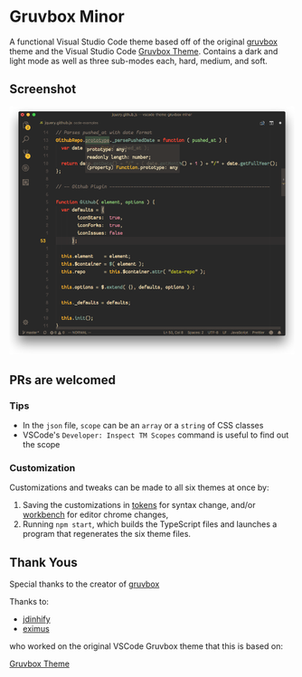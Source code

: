 # Gruvbox Minor

A functional Visual Studio Code theme based off of the original
[gruvbox](https://github.com/morhetz/gruvbox) theme and the
Visual Studio Code
[Gruvbox Theme](https://github.com/jdinhify/vscode-theme-gruvbox).
Contains a dark and light mode as well as three sub-modes each,
hard, medium, and soft.

## Screenshot

![screenshot](screenshot.png)

## PRs are welcomed

### Tips

* In the `json` file, `scope` can be an `array` or a `string`
  of CSS classes
* VSCode's `Developer: Inspect TM Scopes` command is useful
  to find out the scope

### Customization

Customizations and tweaks can be made to all six themes at once by:

1.  Saving the customizations in [tokens](src/theme/tokens) for syntax change,
    and/or [workbench](src/theme/workbench) for editor chrome changes,
2.  Running `npm start`, which builds the TypeScript files and launches a
    program that regenerates the six theme files.

## Thank Yous

Special thanks to the creator of [gruvbox](https://github.com/morhetz/gruvbox)

Thanks to:

* [jdinhify](https://github.com/jdinhify)
* [eximus](https://github.com/3ximus)

who worked on the original VSCode Gruvbox theme that this is based on:

[Gruvbox Theme](https://github.com/jdinhify/vscode-theme-gruvbox)
